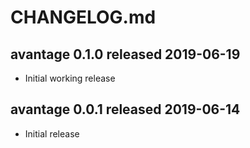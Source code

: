 
# CHANGELOG.md


## avantage 0.1.0  released 2019-06-19

* Initial working release


## avantage 0.0.1  released 2019-06-14

* Initial release

